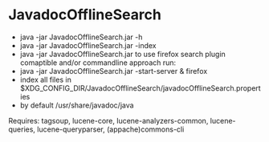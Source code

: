 # JavadocOfflineSearch
 * java -jar JavadocOfflineSearch.jar  -h
 * java -jar JavadocOfflineSearch.jar  -index
 * java -jar JavadocOfflineSearch.jar  <arg>
 to use firefox search plugin comaptible and/or commandline approach run:
 * java -jar JavadocOfflineSearch.jar  -start-server & firefox
 * index all files in $XDG_CONFIG_DIR/JavadocOfflineSearch/javadocOfflineSearch.properties
 * by default /usr/share/javadoc/java

Requires: tagsoup, lucene-core, lucene-analyzers-common, lucene-queries, lucene-queryparser, (appache)commons-cli
